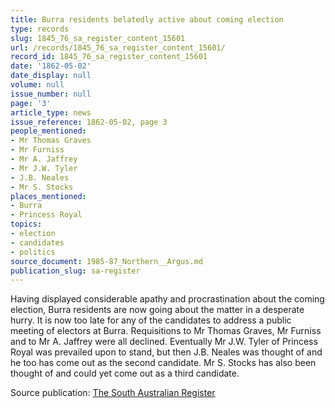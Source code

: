 ```yaml
---
title: Burra residents belatedly active about coming election
type: records
slug: 1845_76_sa_register_content_15601
url: /records/1845_76_sa_register_content_15601/
record_id: 1845_76_sa_register_content_15601
date: '1862-05-02'
date_display: null
volume: null
issue_number: null
page: '3'
article_type: news
issue_reference: 1862-05-02, page 3
people_mentioned:
- Mr Thomas Graves
- Mr Furniss
- Mr A. Jaffrey
- Mr J.W. Tyler
- J.B. Neales
- Mr S. Stocks
places_mentioned:
- Burra
- Princess Royal
topics:
- election
- candidates
- politics
source_document: 1985-87_Northern__Argus.md
publication_slug: sa-register
---
```


Having displayed considerable apathy and procrastination about the coming election, Burra residents are now going about the matter in a desperate hurry.  It is now too late for any of the candidates to address a public meeting of electors at Burra.  Requisitions to Mr Thomas Graves, Mr Furniss and to Mr A. Jaffrey were all declined.  Eventually Mr J.W. Tyler of Princess Royal was prevailed upon to stand, but then J.B. Neales was thought of and he too has come out as the second candidate.  Mr S. Stocks has also been thought of and could yet come out as a third candidate.

Source publication: [The South Australian Register](/publications/sa-register/)
